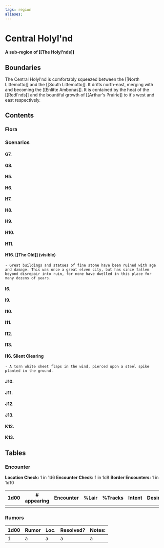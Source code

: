 ```yaml
---
tags: region
aliases:
---
```

# Central Holyl'nd
#### A sub-region of [[The Holyl'nds]]
## Boundaries
The Central Holyl'nd is comfortably squeezed between the [[North Littemotto]] and the [[South Littemotto]]. It drifts north-east, merging with and becoming the [[Enlitte Ambonas]]. It is contained by the heat of the [[Redl'nds]] and the bountiful growth of [[Arthur's Prairie]] to it's west and east respectively.
## Contents
### Flora
### Scenarios
#### G7.
#### G8.
#### H5.
#### H6.
#### H7.
#### H8.
#### H9.
#### H10.
#### H11.
#### H16. [[The Old]] (visible)
	- Great buildings and statues of fine stone have been ruined with age and damage. This was once a great elven city, but has since fallen beyond disrepair into ruin, for none have dwelled in this place for many dozens of years.
#### I6.
#### I9.
#### I10.
#### I11.
#### I12.
#### I13.
#### I16. Silent Clearing
	- A torn white sheet flaps in the wind, pierced upon a steel spike planted in the ground.
#### J10.
#### J11.
#### J12.
#### J13.
#### K12.
#### K13.


## Tables
### Encounter
**Location Check:** 1 in 1d6
**Encounter Check:** 1 in 1d8
**Border Encounters:** 1 in 1d10


| 1d00 | # appearing | Encounter | %Lair | %Tracks | Intent | Desire |
| ---- | ----------- | --------- | ----- | ------- | ------ | ------ |
|      |             |           |       |         |        |        |

### Rumors
| 1d00 | Rumor | Loc. | Resolved? | Notes: |
|------|-------|------|-----------|--------|
| 1    | a     | a    | a         | a      |